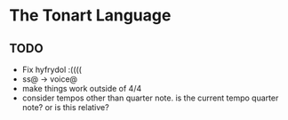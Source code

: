 # The Tonart Language

## TODO

- Fix hyfrydol :((((
- ss@ -> voice@
- make things work outside of 4/4
- consider tempos other than quarter note.  is the current tempo quarter note? or is this relative?
